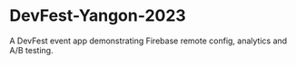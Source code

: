 # DevFest-Yangon-2023
A DevFest event app demonstrating Firebase remote config, analytics and A/B testing.
